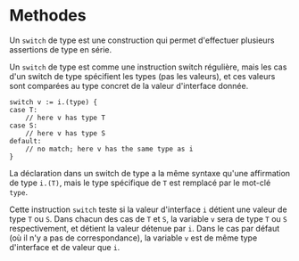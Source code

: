# Methodes 
Un `switch` de type est une construction qui permet d'effectuer plusieurs assertions de type en série.

Un `switch` de type est comme une instruction switch régulière, mais les cas d'un switch de type spécifient les types (pas les valeurs), et ces valeurs sont comparées au type concret de la valeur d'interface donnée.

    switch v := i.(type) {
    case T:
        // here v has type T
    case S:
        // here v has type S
    default:
        // no match; here v has the same type as i
    }

La déclaration dans un switch de type a la même syntaxe qu'une affirmation de type `i.(T)`, mais le type spécifique de `T` est remplacé par le mot-clé `type`.

Cette instruction `switch` teste si la valeur d'interface `i` détient une valeur de type `T` ou `S`. Dans chacun des cas de `T` et `S`, la variable `v` sera de type `T` ou `S` respectivement, et détient la valeur détenue par `i`. Dans le cas par défaut (où il n'y a pas de correspondance), la variable `v` est de même type d'interface et de valeur que `i`.
